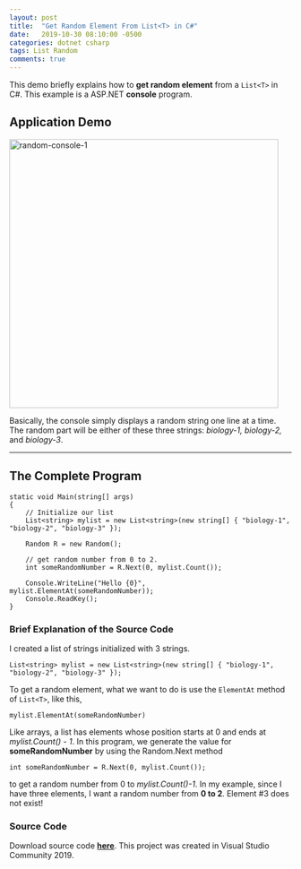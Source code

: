```yaml
---
layout: post
title:  "Get Random Element From List<T> in C#"
date:   2019-10-30 08:10:00 -0500
categories: dotnet csharp
tags: List Random
comments: true
---
```


This demo briefly explains how to **get random element** from a ```List<T>``` in C#. This example is a ASP.NET **console** program.<!--more-->


## Application Demo
<a data-flickr-embed="true" href="https://www.flickr.com/photos/135765356@N07/48992235091/in/album-72157711535844827/" title="random-console-1"><img src="https://live.staticflickr.com/65535/48992235091_4c68ac302e_n.jpg" width="480" height="auto" alt="random-console-1"></a><script async src="//embedr.flickr.com/assets/client-code.js" charset="utf-8"></script>

Basically, the console simply displays a random string one line at a time. The random part will be either of these three strings: *biology-1, biology-2,* and *biology-3*. 

___
## The Complete Program
```
static void Main(string[] args)
{
    // Initialize our list
    List<string> mylist = new List<string>(new string[] { "biology-1", "biology-2", "biology-3" });

    Random R = new Random();

    // get random number from 0 to 2. 
    int someRandomNumber = R.Next(0, mylist.Count());

    Console.WriteLine("Hello {0}", mylist.ElementAt(someRandomNumber));
    Console.ReadKey();
}
```


### Brief Explanation of the Source Code

I created a list of strings initialized with 3 strings.
```
List<string> mylist = new List<string>(new string[] { "biology-1", "biology-2", "biology-3" });
```
To get a random element, what we want to do is use the ```ElementAt``` method of ```List<T>```, like this,
```
mylist.ElementAt(someRandomNumber)
```
Like arrays, a list has elements whose position starts at 0 and ends at *mylist.Count() - 1*. In this program, we generate the value for **someRandomNumber** by using the Random.Next method 
```
int someRandomNumber = R.Next(0, mylist.Count());
```
to get a random number from 0 to *mylist.Count()-1*. In my example, since I have three elements, I want a random number from **0 to 2**. Element #3 does not exist!

### Source Code
Download source code **[here][get-random-element]**. This project was created in Visual Studio Community 2019.

[get-random-element]: https://github.com/avasay/GetRandomElementFromList